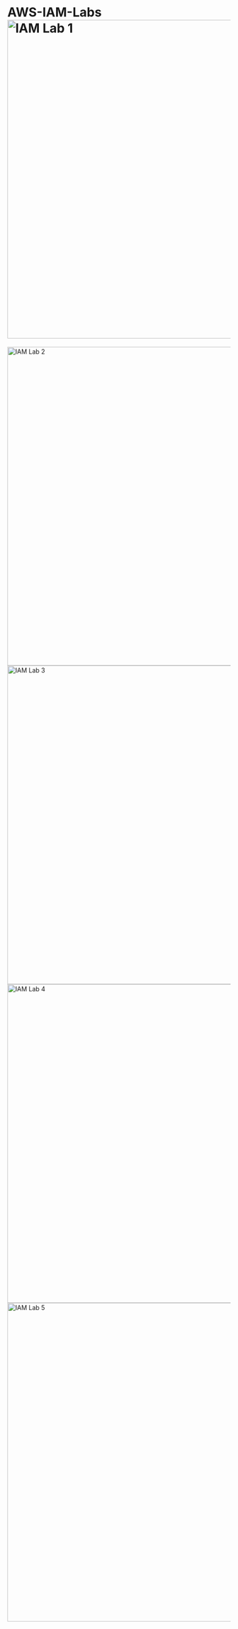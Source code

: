 # AWS-IAM-Labs<img width="718" alt="IAM Lab 1" src="https://github.com/user-attachments/assets/33b18cca-eee3-420d-8897-d3d870d3d080">
<img width="718" alt="IAM Lab 2" src="https://github.com/user-attachments/assets/b45f9906-351d-40fa-8172-1d69f4e74c2e">
<img width="718" alt="IAM Lab 3" src="https://github.com/user-attachments/assets/0e1d0f11-6dab-41ee-af12-cdfcd242ad32">
<img width="718" alt="IAM Lab 4" src="https://github.com/user-attachments/assets/03413afd-e02e-4a93-bc39-4d195210d986">
<img width="718" alt="IAM Lab 5" src="https://github.com/user-attachments/assets/d8d2bd16-8b99-49a1-8501-43180cd66947">
